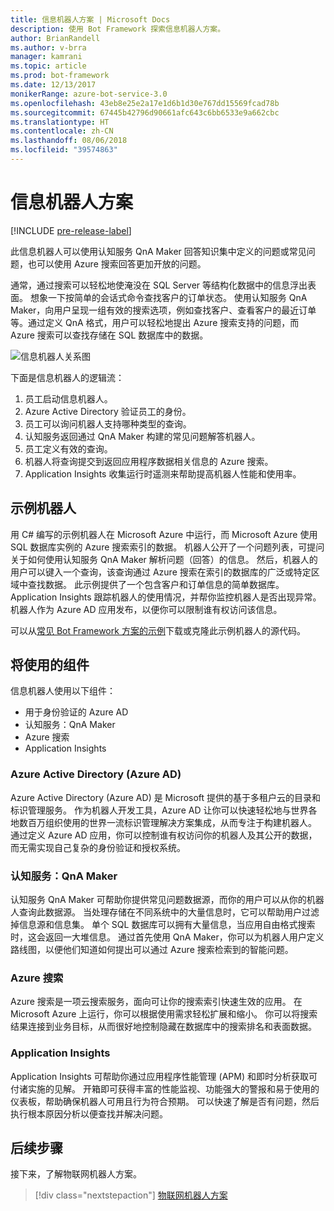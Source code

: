 ```yaml
---
title: 信息机器人方案 | Microsoft Docs
description: 使用 Bot Framework 探索信息机器人方案。
author: BrianRandell
ms.author: v-brra
manager: kamrani
ms.topic: article
ms.prod: bot-framework
ms.date: 12/13/2017
monikerRange: azure-bot-service-3.0
ms.openlocfilehash: 43eb8e25e2a17e1d6b1d30e767dd15569fcad78b
ms.sourcegitcommit: 67445b42796d90661afc643c6bb6533e9a662cbc
ms.translationtype: HT
ms.contentlocale: zh-CN
ms.lasthandoff: 08/06/2018
ms.locfileid: "39574863"
---
```

# <a name="information-bot-scenario"></a>信息机器人方案

[!INCLUDE [pre-release-label](includes/pre-release-label-v3.md)]

此信息机器人可以使用认知服务 QnA Maker 回答知识集中定义的问题或常见问题，也可以使用 Azure 搜索回答更加开放的问题。

通常，通过搜索可以轻松地使淹没在 SQL Server 等结构化数据中的信息浮出表面。 想象一下按简单的会话式命令查找客户的订单状态。 使用认知服务 QnA Maker，向用户呈现一组有效的搜索选项，例如查找客户、查看客户的最近订单等。通过定义 QnA 格式，用户可以轻松地提出 Azure 搜索支持的问题，而 Azure 搜索可以查找存储在 SQL 数据库中的数据。

![信息机器人关系图](~/media/scenarios/bot-service-scenario-informational-bot.png)

下面是信息机器人的逻辑流：

1. 员工启动信息机器人。
2. Azure Active Directory 验证员工的身份。
3. 员工可以询问机器人支持哪种类型的查询。
4. 认知服务返回通过 QnA Maker 构建的常见问题解答机器人。
5. 员工定义有效的查询。
6. 机器人将查询提交到返回应用程序数据相关信息的 Azure 搜索。
7. Application Insights 收集运行时遥测来帮助提高机器人性能和使用率。

## <a name="sample-bot"></a>示例机器人
用 C# 编写的示例机器人在 Microsoft Azure 中运行，而 Microsoft Azure 使用 SQL 数据库实例的 Azure 搜索索引的数据。 机器人公开了一个问题列表，可提问关于如何使用认知服务 QnA Maker 解析问题（回答）的信息。 然后，机器人的用户可以键入一个查询，该查询通过 Azure 搜索在索引的数据库的广泛或特定区域中查找数据。 此示例提供了一个包含客户和订单信息的简单数据库。 Application Insights 跟踪机器人的使用情况，并帮你监控机器人是否出现异常。 机器人作为 Azure AD 应用发布，以便你可以限制谁有权访问该信息。

可以从[常见 Bot Framework 方案的示例](https://aka.ms/bot/scenarios)下载或克隆此示例机器人的源代码。

## <a name="components-youll-use"></a>将使用的组件
信息机器人使用以下组件：
-   用于身份验证的 Azure AD
-   认知服务：QnA Maker
-   Azure 搜索
-   Application Insights

### <a name="azure-active-directory-azure-ad"></a>Azure Active Directory (Azure AD)
Azure Active Directory (Azure AD) 是 Microsoft 提供的基于多租户云的目录和标识管理服务。 作为机器人开发工具，Azure AD 让你可以快速轻松地与世界各地数百万组织使用的世界一流标识管理解决方案集成，从而专注于构建机器人。 通过定义 Azure AD 应用，你可以控制谁有权访问你的机器人及其公开的数据，而无需实现自己复杂的身份验证和授权系统。

### <a name="cognitive-services-qna-maker"></a>认知服务：QnA Maker
认知服务 QnA Maker 可帮助你提供常见问题数据源，而你的用户可以从你的机器人查询此数据源。 当处理存储在不同系统中的大量信息时，它可以帮助用户过滤掉信息源和信息集。 单个 SQL 数据库可以拥有大量信息，当应用自由格式搜索时，这会返回一大堆信息。 通过首先使用 QnA Maker，你可以为机器人用户定义路线图，以便他们知道如何提出可以通过 Azure 搜索检索到的智能问题。

### <a name="azure-search"></a>Azure 搜索
Azure 搜索是一项云搜索服务，面向可让你的搜索索引快速生效的应用。 在 Microsoft Azure 上运行，你可以根据使用需求轻松扩展和缩小。 你可以将搜索结果连接到业务目标，从而很好地控制隐藏在数据库中的搜索排名和表面数据。

### <a name="application-insights"></a>Application Insights
Application Insights 可帮助你通过应用程序性能管理 (APM) 和即时分析获取可付诸实施的见解。 开箱即可获得丰富的性能监视、功能强大的警报和易于使用的仪表板，帮助确保机器人可用且行为符合预期。 可以快速了解是否有问题，然后执行根本原因分析以便查找并解决问题。

## <a name="next-steps"></a>后续步骤
接下来，了解物联网机器人方案。

> [!div class="nextstepaction"]
> [物联网机器人方案](bot-service-scenario-internet-things.md)
